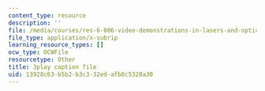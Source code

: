 ```yaml
---
content_type: resource
description: ''
file: /media/courses/res-6-006-video-demonstrations-in-lasers-and-optics-spring-2008/13928c63b5b2b3c332edafb8c5328a30_4YPxRTFxy2A.srt
file_type: application/x-subrip
learning_resource_types: []
ocw_type: OCWFile
resourcetype: Other
title: 3play caption file
uid: 13928c63-b5b2-b3c3-32ed-afb8c5328a30
---
```


